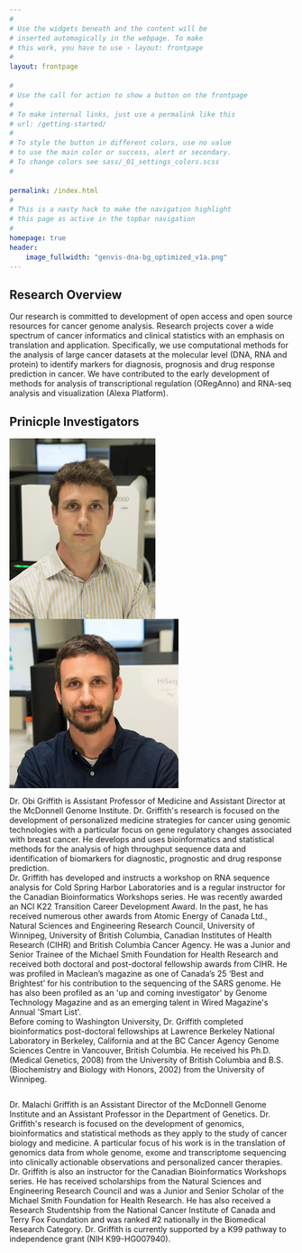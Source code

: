 ```yaml
---
#
# Use the widgets beneath and the content will be
# inserted automagically in the webpage. To make
# this work, you have to use › layout: frontpage
#
layout: frontpage

#
# Use the call for action to show a button on the frontpage
#
# To make internal links, just use a permalink like this
# url: /getting-started/
#
# To style the button in different colors, use no value
# to use the main color or success, alert or secondary.
# To change colors see sass/_01_settings_colors.scss
#

permalink: /index.html
#
# This is a nasty hack to make the navigation highlight
# this page as active in the topbar navigation
#
homepage: true
header:
    image_fullwidth: "genvis-dna-bg_optimized_v1a.png"
---
```


## Research Overview
Our research is committed to development of open access and open source resources for cancer genome analysis. Research projects cover a wide spectrum of cancer informatics and clinical statistics with an emphasis on translation and application. Specifically, we use computational methods for the analysis of large cancer datasets at the molecular level (DNA, RNA and protein) to identify markers for diagnosis, prognosis and drug response prediction in cancer. We have contributed to the early development of methods for analysis of transcriptional regulation (ORegAnno) and RNA-seq analysis and visualization (Alexa Platform).

## Prinicple Investigators

<div class="row">
  <div class="small-6 columns">
    <img src="/assets/img/obig2.jpg">
  </div>
  <div class="small-6 columns">
    <img src="/assets/img/MG14.jpg">
  </div>
</div>

<div class="row">
  <div class="small-6 columns">
    <p>
    Dr. Obi Griffith is Assistant Professor of Medicine and Assistant Director at the McDonnell Genome Institute. Dr. Griffith's research is focused on the development of personalized medicine strategies for cancer using genomic technologies with a particular focus on gene regulatory changes associated with breast cancer. He develops and uses bioinformatics and statistical methods for the analysis of high throughput sequence data and identification of biomarkers for diagnostic, prognostic and drug response prediction.
    <br>
    Dr. Griffith has developed and instructs a workshop on RNA sequence analysis for Cold Spring Harbor Laboratories and is a regular instructor for the Canadian Bioinformatics Workshops series. He was recently awarded an NCI K22 Transition Career Development Award. In the past, he has received numerous other awards from Atomic Energy of Canada Ltd., Natural Sciences and Engineering Research Council, University of Winnipeg, University of British Columbia, Canadian Institutes of Health Research (CIHR) and British Columbia Cancer Agency. He was a Junior and Senior Trainee of the Michael Smith Foundation for Health Research and received both doctoral and post-doctoral fellowship awards from CIHR. He was profiled in Maclean’s magazine as one of Canada’s 25 ‘Best and Brightest’ for his contribution to the sequencing of the SARS genome. He has also been profiled as an 'up and coming investigator' by Genome Technology Magazine and as an emerging talent in Wired Magazine's Annual 'Smart List'.
    <br>
    Before coming to Washington University, Dr. Griffith completed bioinformatics post-doctoral fellowships at Lawrence Berkeley National Laboratory in Berkeley, California and at the BC Cancer Agency Genome Sciences Centre in Vancouver, British Columbia. He received his Ph.D. (Medical Genetics, 2008) from the University of British Columbia and B.S. (Biochemistry and Biology with Honors, 2002) from the University of Winnipeg.
    </p>
  </div>
  <div class="small-6 columns">
    <p>
    Dr. Malachi Griffith is an Assistant Director of the McDonnell Genome Institute and an Assistant Professor in the Department of Genetics. Dr. Griffith's research is focused on the development of genomics, bioinformatics and statistical methods as they apply to the study of cancer biology and medicine. A particular focus of his work is in the translation of genomics data from whole genome, exome and transcriptome sequencing into clinically actionable observations and personalized cancer therapies.
    <br>
    Dr. Griffith is also an instructor for the Canadian Bioinformatics Workshops series. He has received scholarships from the Natural Sciences and Engineering Research Council and was a Junior and Senior Scholar of the Michael Smith Foundation for Health Research. He has also received a Research Studentship from the National Cancer Institute of Canada and Terry Fox Foundation and was ranked #2 nationally in the Biomedical Research Category. Dr. Griffith is currently supported by a K99 pathway to independence grant (NIH K99-HG007940).
    </p>
  </div>
</div>
